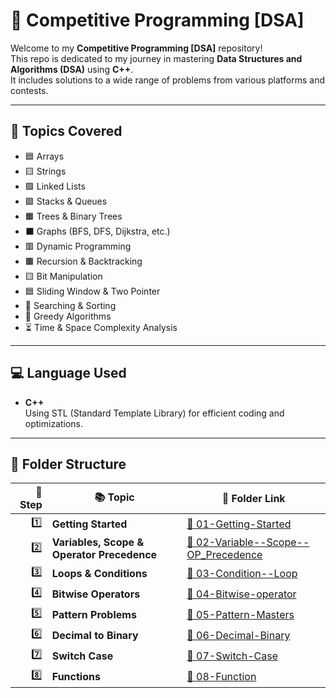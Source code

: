 # 🚀 Competitive Programming [DSA]

Welcome to my **Competitive Programming [DSA]** repository!  
This repo is dedicated to my journey in mastering **Data Structures and Algorithms (DSA)** using **C++**.  
It includes solutions to a wide range of problems from various platforms and contests.

---

## 🧠 Topics Covered

- 🟦 Arrays  
- 🟨 Strings  
- 🟩 Linked Lists  
- 🟪 Stacks & Queues  
- 🟧 Trees & Binary Trees  
- ⬛ Graphs (BFS, DFS, Dijkstra, etc.)  
- 🟥 Dynamic Programming  
- 🟫 Recursion & Backtracking  
- 🟨 Bit Manipulation  
- 🟦 Sliding Window & Two Pointer  
- 🔷 Searching & Sorting  
- 📌 Greedy Algorithms  
- ⏳ Time & Space Complexity Analysis  

---

## 💻 Language Used

- **C++**  
  Using STL (Standard Template Library) for efficient coding and optimizations.

---

## 📁 Folder Structure

| 🧩 Step | 📚 Topic                                   | 📁 Folder Link                                                              |
|--------:|--------------------------------------------|-----------------------------------------------------------------------------|
|    1️⃣  | **Getting Started**                        | [📂 01-Getting-Started](./01-Getting-Started)                               |
|    2️⃣  | **Variables, Scope & Operator Precedence** | [📂 02-Variable--Scope--OP_Precedence](./02-Variable--Scope--OP_Precedence) |
|    3️⃣  | **Loops & Conditions**                     | [📂 03-Condition--Loop](./03-Condition--Loop)                               |
|    4️⃣  | **Bitwise Operators**                      | [📂 04-Bitwise-operator](./04-Bitwise-operator)                             |
|    5️⃣  | **Pattern Problems**                       | [📂 05-Pattern-Masters](./05-Pattern-Masters)                               |
|    6️⃣  | **Decimal to Binary**                      | [📂 06-Decimal-Binary](./06-Decimal-Binary)                                 |
|    7️⃣  | **Switch Case**                            | [📂 07-Switch-Case](./07-Switch-Case)                                       |
|    8️⃣  | **Functions**                              | [📂 08-Function](./07-Function)                                             |
